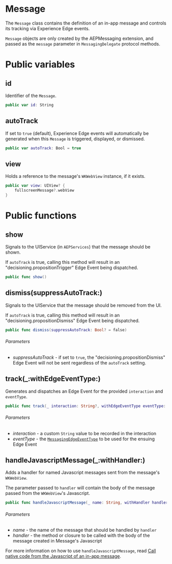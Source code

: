 # Message

The `Message` class contains the definition of an in-app message and controls its tracking via Experience Edge events.

`Message` objects are only created by the AEPMessaging extension, and passed as the `message` parameter in `MessagingDelegate` protocol methods.

# Public variables

## id

Identifier of the `Message`.

```swift
public var id: String
```

## autoTrack

If set to `true` (default), Experience Edge events will automatically be generated when this `Message` is triggered, displayed, or dismissed.

```swift
public var autoTrack: Bool = true
```

## view

Holds a reference to the message's `WKWebView` instance, if it exists.

```swift
public var view: UIView? {
    fullscreenMessage?.webView
}
```

# Public functions

## show

Signals to the UIService (in `AEPServices`) that the message should be shown.

If `autoTrack` is true, calling this method will result in an "decisioning.propositionTrigger" Edge Event being dispatched.

```swift
public func show()
```

## dismiss(suppressAutoTrack:)

Signals to the UIService that the message should be removed from the UI.

If `autoTrack` is true, calling this method will result in an "decisioning.propositionDismiss" Edge Event being dispatched.

```swift
public func dismiss(suppressAutoTrack: Bool? = false)
```

###### Parameters

- _suppressAutoTrack_ - if set to `true`, the "decisioning.propositionDismiss" Edge Event will not be sent regardless of the `autoTrack` setting.

## track(_:withEdgeEventType:)

Generates and dispatches an Edge Event for the provided `interaction` and `eventType`.

```swift
public func track(_ interaction: String?, withEdgeEventType eventType: MessagingEdgeEventType)
```

###### Parameters

- _interaction_ - a custom `String` value to be recorded in the interaction
- _eventType_ - the [`MessagingEdgeEventType`](./../../shared/enums/enum-messaging-edge-event-type.md) to be used for the ensuing Edge Event

## handleJavascriptMessage(_:withHandler:)

Adds a handler for named Javascript messages sent from the message's `WKWebView`.

The parameter passed to `handler` will contain the body of the message passed from the `WKWebView`'s Javascript.

```swift
public func handleJavascriptMessage(_ name: String, withHandler handler: @escaping (Any?) -> Void)
```

###### Parameters

- _name_ - the name of the message that should be handled by `handler`
- _handler_ - the method or closure to be called with the body of the message created in Message's Javascript

For more information on how to use `handleJavascriptMessage`, read [Call native code from the Javascript of an in-app message](./../advanced-guides/how-to-call-native-from-javascript.md).
